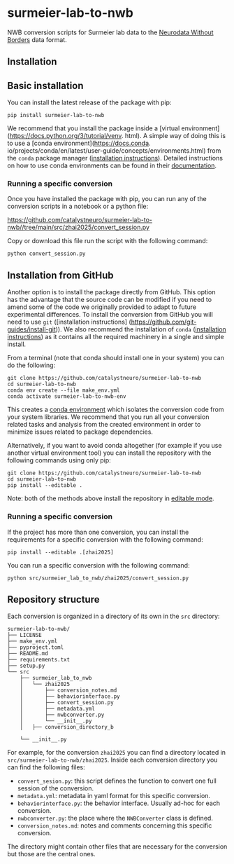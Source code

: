 # surmeier-lab-to-nwb
NWB conversion scripts for Surmeier lab data to the
[Neurodata Without Borders](https://nwb-overview.readthedocs.io/) data format.


## Installation
## Basic installation

You can install the latest release of the package with pip:

```
pip install surmeier-lab-to-nwb
```

We recommend that you install the package inside a [virtual environment](https://docs.python.org/3/tutorial/venv.
html). A simple way of doing this is to use a [conda environment](https://docs.conda.
io/projects/conda/en/latest/user-guide/concepts/environments.html) from the `conda` package manager ([installation 
instructions](https://docs.conda.io/en/latest/miniconda.html)). Detailed instructions on how to use conda 
environments can be found in their [documentation](https://docs.conda.io/projects/conda/en/latest/user-guide/tasks/manage-environments.html).

### Running a specific conversion
Once you have installed the package with pip, you can run any of the conversion scripts in a notebook or a python file:

https://github.com/catalystneuro/surmeier-lab-to-nwb//tree/main/src/zhai2025/convert_session.py

Copy or download this file run the script with the following command:

```
python convert_session.py
```

## Installation from GitHub
Another option is to install the package directly from GitHub. This option has the advantage that the source code 
can be modified if you need to amend some of the code we originally provided to adapt to future experimental 
differences. To install the conversion from GitHub you will need to use `git` ([installation instructions] (https://github.com/git-guides/install-git)). 
We also recommend the installation of `conda` ([installation instructions](https://docs.conda.io/en/latest/miniconda.html)) as it contains all the required 
machinery in a single and simple install.

From a terminal (note that conda should install one in your system) you can do the following:

```
git clone https://github.com/catalystneuro/surmeier-lab-to-nwb
cd surmeier-lab-to-nwb
conda env create --file make_env.yml
conda activate surmeier-lab-to-nwb-env
```

This creates a [conda environment](https://docs.conda.io/projects/conda/en/latest/user-guide/concepts/environments.html) which isolates the conversion code from your system libraries.  We recommend that you run all your conversion related tasks and analysis from the created environment in order to minimize issues related to package dependencies.

Alternatively, if you want to avoid conda altogether (for example if you use another virtual environment tool) you 
can install the repository with the following commands using only pip:

```
git clone https://github.com/catalystneuro/surmeier-lab-to-nwb
cd surmeier-lab-to-nwb
pip install --editable .
```

Note:
both of the methods above install the repository in [editable mode](https://pip.pypa.io/en/stable/cli/pip_install/#editable-installs).

### Running a specific conversion
If the project has more than one conversion, you can install the requirements for a specific conversion with the following command:
```
pip install --editable .[zhai2025]
```

You can run a specific conversion with the following command:
```
python src/surmeier_lab_to_nwb/zhai2025/convert_session.py
```

## Repository structure
Each conversion is organized in a directory of its own in the `src` directory:

    surmeier-lab-to-nwb/
    ├── LICENSE
    ├── make_env.yml
    ├── pyproject.toml
    ├── README.md
    ├── requirements.txt
    ├── setup.py
    └── src
        ├── surmeier_lab_to_nwb
        │   └── zhai2025
        │       ├── conversion_notes.md
        │       ├── behaviorinterface.py
        │       ├── convert_session.py
        │       ├── metadata.yml
        │       ├── nwbconverter.py
        │       └── __init__.py
        │   ├── conversion_directory_b

        └── __init__.py

For example, for the conversion `zhai2025` you can find a directory located in `src/surmeier-lab-to-nwb/zhai2025`. 
Inside each conversion directory you can find the following files:


* `convert_sesion.py`: this script defines the function to convert one full session of the conversion. 
* `metadata.yml`: metadata in yaml format for this specific conversion.
* `behaviorinterface.py`: the behavior interface. Usually ad-hoc for each conversion.
* `nwbconverter.py`: the place where the `NWBConverter` class is defined.
* `conversion_notes.md`: notes and comments concerning this specific conversion.

The directory might contain other files that are necessary for the conversion but those are the central ones.
